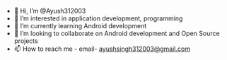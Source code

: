 - 👋 Hi, I’m @Ayush312003
- 👀 I’m interested in application development, programming
- 🌱 I’m currently learning Android development
- 💞️ I’m looking to collaborate on Android development and Open Source projects
- 📫 How to reach me - email- ayushsingh312003@gmail.com

<!---
Ayush312003/Ayush312003 is a ✨ special ✨ repository because its `README.md` (this file) appears on your GitHub profile.
You can click the Preview link to take a look at your changes.
--->
